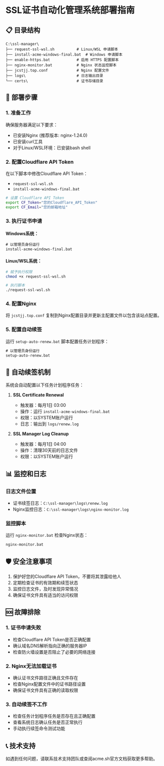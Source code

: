 # SSL证书自动化管理系统部署指南

## 📋 目录结构

```
C:\ssl-manager\
├── request-ssl-wsl.sh          # Linux/WSL 申请脚本
├── install-acme-windows-final.bat  # Windows 申请脚本
├── enable-https.bat            # 启用 HTTPS 配置脚本
├── nginx-monitor.bat           # Nginx 状态监控脚本
├── jcstjj.top.conf             # Nginx 配置文件
├── logs\                       # 日志输出目录
└── certs\                      # 证书存储目录
```

## 🚀 部署步骤

### 1. 准备工作

确保服务器满足以下要求：
- 已安装Nginx (推荐版本: nginx-1.24.0)
- 已安装curl工具
- 对于Linux/WSL环境：已安装bash shell

### 2. 配置Cloudflare API Token

在以下脚本中修改Cloudflare API Token：
- `request-ssl-wsl.sh`
- `install-acme-windows-final.bat`

```bash
# 设置 Cloudflare API Token
export CF_Token="您的Cloudflare_API_Token"
export CF_Email="您的邮箱地址"
```

### 3. 执行证书申请

#### Windows系统：
```cmd
# 以管理员身份运行
install-acme-windows-final.bat
```

#### Linux/WSL系统：
```bash
# 赋予执行权限
chmod +x request-ssl-wsl.sh

# 执行脚本
./request-ssl-wsl.sh
```

### 4. 配置Nginx

将 `jcstjj.top.conf` 复制到Nginx配置目录并更新主配置文件以包含该站点配置。

### 5. 配置自动续签

运行 `setup-auto-renew.bat` 脚本配置任务计划程序：
```cmd
# 以管理员身份运行
setup-auto-renew.bat
```

## 🔄 自动续签机制

系统会自动配置以下任务计划程序任务：

1. **SSL Certificate Renewal**
   - 触发器：每月1日 03:00
   - 操作：运行 `install-acme-windows-final.bat`
   - 权限：以SYSTEM账户运行
   - 日志：输出到 `logs/renew.log`

2. **SSL Manager Log Cleanup**
   - 触发器：每月1日 04:00
   - 操作：清理30天前的日志文件
   - 权限：以SYSTEM账户运行

## 📊 监控和日志

### 日志文件位置
- 证书续签日志：`C:\ssl-manager\logs\renew.log`
- Nginx监控日志：`C:\ssl-manager\logs\nginx-monitor.log`

### 监控脚本
运行 `nginx-monitor.bat` 检查Nginx状态：
```cmd
nginx-monitor.bat
```

## 🛡️ 安全注意事项

1. 保护好您的Cloudflare API Token，不要将其泄露给他人
2. 定期检查证书的有效期和续签状态
3. 监控日志文件，及时发现异常情况
4. 确保证书文件具有适当的访问权限

## 🆘 故障排除

### 1. 证书申请失败
- 检查Cloudflare API Token是否正确配置
- 确认域名DNS解析指向正确的服务器IP
- 检查防火墙设置是否阻止了必要的网络连接

### 2. Nginx无法加载证书
- 确认证书文件路径正确且文件存在
- 检查Nginx配置文件中的证书路径设置
- 确保证书文件具有正确的读取权限

### 3. 自动续签不工作
- 检查任务计划程序任务是否存在且正确配置
- 查看系统日志确认任务是否正常执行
- 手动执行续签命令测试功能

## 📞 技术支持

如遇到任何问题，请联系技术支持团队或查阅acme.sh官方文档获取更多帮助。